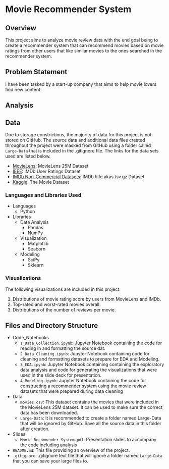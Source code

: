 # Movie Recommender System

## Overview
This project aims to analyze movie review data with the end goal being to create a recommender system that can recommend movies based on movie ratings from other users that like similar movies to the ones searched in the recommender system.

## Problem Statement
I have been tasked by a start-up company that aims to help movie lovers find new content. 

## Analysis

## Data
Due to storage constrictions, the majority of data for this project is not stored on GitHub. The source data and additional data files created throughout the project were masked from GitHub using a folder called `Large-Data` that is included in the .gitignore file. The links for the data sets used are listed below.

- [MovieLens](https://grouplens.org/datasets/movielens/): MovieLens 25M Dataset
- [IEEE](https://ieee-dataport.org/open-access/imdb-users-ratings-dataset): IMDb User Ratings Dataset
- [IMDb Non-Commercial Datasets](https://developer.imdb.com/non-commercial-datasets/): IMDb title.akas.tsv.gz Dataset
- [Kaggle](https://www.kaggle.com/datasets/rounakbanik/the-movies-dataset?select=movies_metadata.csv): The Movie Dataset

### Languages and Libraries Used
- Languages
    - Python
- Libraries
    - Data Analysis
        - Pandas
        - NumPy
    - Visualization
        - Matplotlib
        - Seaborn
    - Modeling
        - SciPy
        - Sklearn

### Visualizations

The following visualizations are included in this project:

1. Distributions of movie rating score by users from MovieLens and IMDb.
2. Top-rated and worst-rated movies overall.
3. Distributions of the number of reviews per movie.

## Files and Directory Structure
- Code_Notebooks
    - `1_Data_Collection.ipynb`: Jupyter Notebook containing the code for reading in and formatting the source dat.
    - `2_Data_Cleaning.ipynb`: Jupyter Notebook containing code for cleaning and formatting datasets to prepare for EDA and Modeling.
    - `3_EDA.ipynb`: Jupyter Notebook containing containing the exploratory data analysis and code for generating the visualizations that were used in the slide deck for presentation.
    - `4_Modeling.ipynb`: Jupyter Notebook containing the code for constructing a recommender system using the movie review datasets that were prepared during data cleaning
- Data
    - `movies.csv`: This dataset contains the movies that were included in the MovieLens 25M dataset. It can be used to make sure the correct data has been downloaded.
    - `Large-Data`: It is recommended to create a folder named Large-Data that will be ignored by GitHub. Save all the source data in this folder after creation.
- Slides
    - `Movie Recommender System.pdf`: Presentation slides to accompany the code including analysis
- `README.md`: This file providing an overview of the project.
- `.gitignore`: .gitignore text file that will ignore a folder named `Large-Data` that you can save your large files to.
